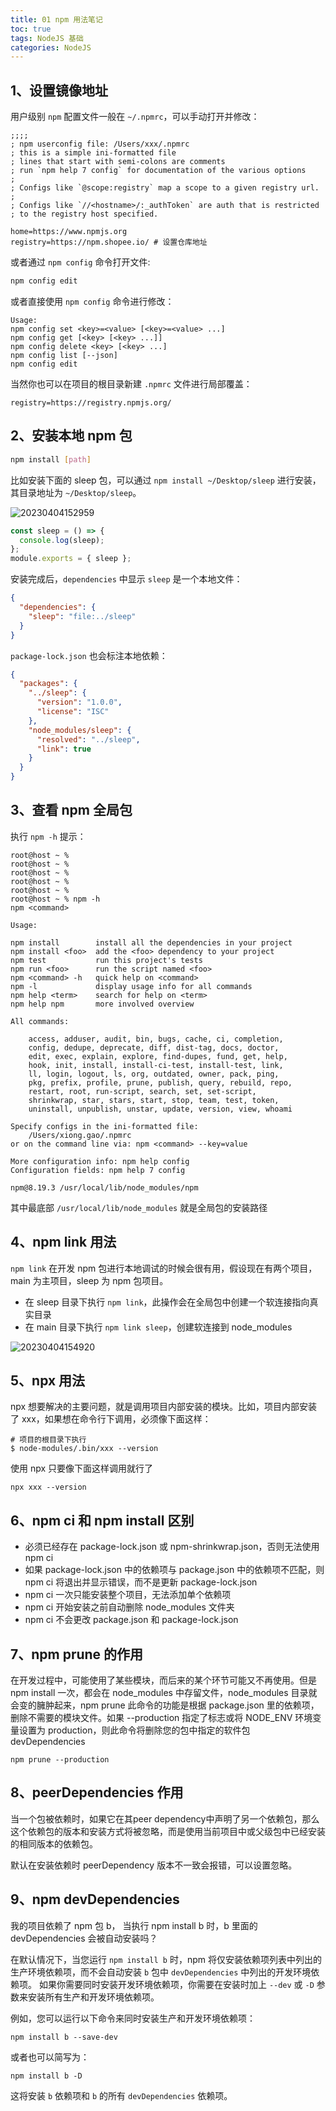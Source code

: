 ```yaml
---
title: 01 npm 用法笔记
toc: true
tags: NodeJS 基础
categories: NodeJS
---
```


## 1、设置镜像地址

用户级别 `npm` 配置文件一般在 `~/.npmrc`，可以手动打开并修改：

```text
;;;;
; npm userconfig file: /Users/xxx/.npmrc
; this is a simple ini-formatted file
; lines that start with semi-colons are comments
; run `npm help 7 config` for documentation of the various options
;
; Configs like `@scope:registry` map a scope to a given registry url.
;
; Configs like `//<hostname>/:_authToken` are auth that is restricted
; to the registry host specified.

home=https://www.npmjs.org
registry=https://npm.shopee.io/ # 设置仓库地址
```

或者通过 `npm config` 命令打开文件:

```bash
npm config edit
```

或者直接使用 `npm config` 命令进行修改：

```text
Usage:
npm config set <key>=<value> [<key>=<value> ...]
npm config get [<key> [<key> ...]]
npm config delete <key> [<key> ...]
npm config list [--json]
npm config edit
```

当然你也可以在项目的根目录新建 `.npmrc` 文件进行局部覆盖：

```text
registry=https://registry.npmjs.org/
```

## 2、安装本地 npm 包

```bash
npm install [path]
```

比如安装下面的 sleep 包，可以通过 `npm install ~/Desktop/sleep` 进行安装，其目录地址为 `~/Desktop/sleep`。

![20230404152959](http://s3.airtlab.com/blog/20230404152959.png)

```js
const sleep = () => {
  console.log(sleep);
};
module.exports = { sleep };
```

安装完成后，`dependencies` 中显示 `sleep` 是一个本地文件：

```json
{
  "dependencies": {
    "sleep": "file:../sleep"
  }
}
```

`package-lock.json` 也会标注本地依赖：

```json
{
  "packages": {
    "../sleep": {
      "version": "1.0.0",
      "license": "ISC"
    },
    "node_modules/sleep": {
      "resolved": "../sleep",
      "link": true
    }
  }
}
```

## 3、查看 npm 全局包

执行 `npm -h` 提示：

```shell
root@host ~ %
root@host ~ %
root@host ~ %
root@host ~ %
root@host ~ %
root@host ~ % npm -h
npm <command>

Usage:

npm install        install all the dependencies in your project
npm install <foo>  add the <foo> dependency to your project
npm test           run this project's tests
npm run <foo>      run the script named <foo>
npm <command> -h   quick help on <command>
npm -l             display usage info for all commands
npm help <term>    search for help on <term>
npm help npm       more involved overview

All commands:

    access, adduser, audit, bin, bugs, cache, ci, completion,
    config, dedupe, deprecate, diff, dist-tag, docs, doctor,
    edit, exec, explain, explore, find-dupes, fund, get, help,
    hook, init, install, install-ci-test, install-test, link,
    ll, login, logout, ls, org, outdated, owner, pack, ping,
    pkg, prefix, profile, prune, publish, query, rebuild, repo,
    restart, root, run-script, search, set, set-script,
    shrinkwrap, star, stars, start, stop, team, test, token,
    uninstall, unpublish, unstar, update, version, view, whoami

Specify configs in the ini-formatted file:
    /Users/xiong.gao/.npmrc
or on the command line via: npm <command> --key=value

More configuration info: npm help config
Configuration fields: npm help 7 config

npm@8.19.3 /usr/local/lib/node_modules/npm
```

其中最底部 `/usr/local/lib/node_modules` 就是全局包的安装路径

## 4、npm link 用法

`npm link` 在开发 npm 包进行本地调试的时候会很有用，假设现在有两个项目，main 为主项目，sleep 为 npm 包项目。

- 在 sleep 目录下执行 `npm link`，此操作会在全局包中创建一个软连接指向真实目录
- 在 main 目录下执行 `npm link sleep`，创建软连接到 node_modules

![20230404154920](http://s3.airtlab.com/blog/20230404154920.png)

## 5、npx 用法

npx 想要解决的主要问题，就是调用项目内部安装的模块。比如，项目内部安装了 xxx，如果想在命令行下调用，必须像下面这样：

```shell
# 项目的根目录下执行
$ node-modules/.bin/xxx --version
```

使用 npx 只要像下面这样调用就行了

```shell
npx xxx --version
```

## 6、npm ci 和 npm install 区别

- 必须已经存在 package-lock.json 或 npm-shrinkwrap.json，否则无法使用 npm ci
- 如果 package-lock.json 中的依赖项与 package.json 中的依赖项不匹配，则 npm ci 将退出并显示错误，而不是更新 package-lock.json
- npm ci 一次只能安装整个项目，无法添加单个依赖项
- npm ci 开始安装之前自动删除 node_modules 文件夹
- npm ci 不会更改 package.json 和 package-lock.json

## 7、npm prune 的作用

在开发过程中，可能使用了某些模块，而后来的某个环节可能又不再使用。但是 npm install 一次，都会在 node_modules 中存留文件，node_modules 目录就会变的臃肿起来，npm prune 此命令的功能是根据 package.json 里的依赖项，删除不需要的模块文件。如果 --production 指定了标志或将 NODE_ENV 环境变量设置为 production，则此命令将删除您的包中指定的软件包 devDependencies

```shell
npm prune --production
```

## 8、peerDependencies 作用

当一个包被依赖时，如果它在其peer dependency中声明了另一个依赖包，那么这个依赖包的版本和安装方式将被忽略，而是使用当前项目中或父级包中已经安装的相同版本的依赖包。

默认在安装依赖时 peerDependency 版本不一致会报错，可以设置忽略。

## 9、npm devDependencies

我的项目依赖了 npm 包 b， 当执行 npm install b 时，b 里面的 devDependencies 会被自动安装吗？

在默认情况下，当您运行 `npm install b` 时，npm 将仅安装依赖项列表中列出的生产环境依赖项，而不会自动安装 `b` 包中 `devDependencies` 中列出的开发环境依赖项。
如果你需要同时安装开发环境依赖项，你需要在安装时加上 `--dev` 或 `-D` 参数来安装所有生产和开发环境依赖项。

例如，您可以运行以下命令来同时安装生产和开发环境依赖项：

```
npm install b --save-dev
```

或者也可以简写为：

```
npm install b -D
```

这将安装 `b` 依赖项和 `b` 的所有 `devDependencies` 依赖项。
